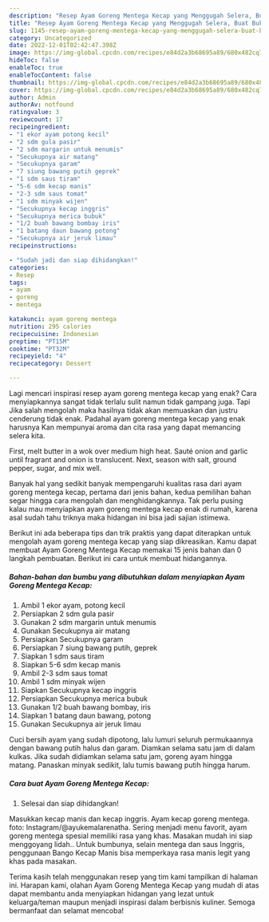 ```yaml
---
description: "Resep Ayam Goreng Mentega Kecap yang Menggugah Selera, Buat Buka Puasa Enak"
title: "Resep Ayam Goreng Mentega Kecap yang Menggugah Selera, Buat Buka Puasa Enak"
slug: 1145-resep-ayam-goreng-mentega-kecap-yang-menggugah-selera-buat-buka-puasa-enak
category: Uncategorized
date: 2022-12-01T02:42:47.398Z
image: https://img-global.cpcdn.com/recipes/e84d2a3b68695a89/680x482cq70/ayam-goreng-mentega-kecap-foto-resep-utama.jpg
hideToc: false
enableToc: true
enableTocContent: false
thumbnail: https://img-global.cpcdn.com/recipes/e84d2a3b68695a89/680x482cq70/ayam-goreng-mentega-kecap-foto-resep-utama.jpg
cover: https://img-global.cpcdn.com/recipes/e84d2a3b68695a89/680x482cq70/ayam-goreng-mentega-kecap-foto-resep-utama.jpg
author: Admin
authorAv: notfound
ratingvalue: 3
reviewcount: 17
recipeingredient:
- "1 ekor ayam potong kecil"
- "2 sdm gula pasir"
- "2 sdm margarin untuk menumis"
- "Secukupnya air matang"
- "Secukupnya garam"
- "7 siung bawang putih geprek"
- "1 sdm saus tiram"
- "5-6 sdm kecap manis"
- "2-3 sdm saus tomat"
- "1 sdm minyak wijen"
- "Secukupnya kecap inggris"
- "Secukupnya merica bubuk"
- "1/2 buah bawang bombay iris"
- "1 batang daun bawang potong"
- "Secukupnya air jeruk limau"
recipeinstructions:

- "Sudah jadi dan siap dihidangkan!"
categories:
- Resep
tags:
- ayam
- goreng
- mentega

katakunci: ayam goreng mentega 
nutrition: 295 calories
recipecuisine: Indonesian
preptime: "PT15M"
cooktime: "PT32M"
recipeyield: "4"
recipecategory: Dessert

---
```



Lagi mencari inspirasi resep ayam goreng mentega kecap yang enak? Cara menyiapkannya sangat tidak terlalu sulit namun tidak gampang juga. Tapi Jika salah mengolah maka hasilnya tidak akan memuaskan dan justru cenderung tidak enak. Padahal ayam goreng mentega kecap yang enak harusnya Kan mempunyai aroma dan cita rasa yang dapat memancing selera kita.


First, melt butter in a wok over medium high heat. Sauté onion and garlic until fragrant and onion is translucent. Next, season with salt, ground pepper, sugar, and mix well.

Banyak hal yang sedikit banyak mempengaruhi kualitas rasa dari ayam goreng mentega kecap, pertama dari jenis bahan, kedua pemilihan bahan segar hingga cara mengolah dan menghidangkannya. Tak perlu pusing kalau mau menyiapkan ayam goreng mentega kecap enak di rumah, karena asal sudah tahu triknya maka hidangan ini bisa jadi sajian istimewa.


Berikut ini ada beberapa tips dan trik praktis yang dapat diterapkan untuk mengolah ayam goreng mentega kecap yang siap dikreasikan. Kamu dapat membuat Ayam Goreng Mentega Kecap memakai 15 jenis bahan dan 0 langkah pembuatan. Berikut ini cara untuk membuat hidangannya.

<!--inarticleads1-->

##### Bahan-bahan dan bumbu yang dibutuhkan dalam menyiapkan Ayam Goreng Mentega Kecap:

1. Ambil 1 ekor ayam, potong kecil
1. Persiapkan 2 sdm gula pasir
1. Gunakan 2 sdm margarin untuk menumis
1. Gunakan Secukupnya air matang
1. Persiapkan Secukupnya garam
1. Persiapkan 7 siung bawang putih, geprek
1. Siapkan 1 sdm saus tiram
1. Siapkan 5-6 sdm kecap manis
1. Ambil 2-3 sdm saus tomat
1. Ambil 1 sdm minyak wijen
1. Siapkan Secukupnya kecap inggris
1. Persiapkan Secukupnya merica bubuk
1. Gunakan 1/2 buah bawang bombay, iris
1. Siapkan 1 batang daun bawang, potong
1. Gunakan Secukupnya air jeruk limau


Cuci bersih ayam yang sudah dipotong, lalu lumuri seluruh permukaannya dengan bawang putih halus dan garam. Diamkan selama satu jam di dalam kulkas. Jika sudah didiamkan selama satu jam, goreng ayam hingga matang. Panaskan minyak sedikit, lalu tumis bawang putih hingga harum. 

<!--inarticleads2-->

##### Cara buat Ayam Goreng Mentega Kecap:


1. Selesai dan siap dihidangkan!

Masukkan kecap manis dan kecap inggris. Ayam kecap goreng mentega. foto: Instagram/@ayukemalarenatha. Sering menjadi menu favorit, ayam goreng mentega spesial memiliki rasa yang khas. Masakan mudah ini siap menggoyang lidah.. Untuk bumbunya, selain mentega dan saus Inggris, penggunaan Bango Kecap Manis bisa memperkaya rasa manis legit yang khas pada masakan. 

Terima kasih telah menggunakan resep yang tim kami tampilkan di halaman ini. Harapan kami, olahan Ayam Goreng Mentega Kecap yang mudah di atas dapat membantu anda menyiapkan hidangan yang lezat untuk keluarga/teman maupun menjadi inspirasi dalam berbisnis kuliner. Semoga bermanfaat dan selamat mencoba!

